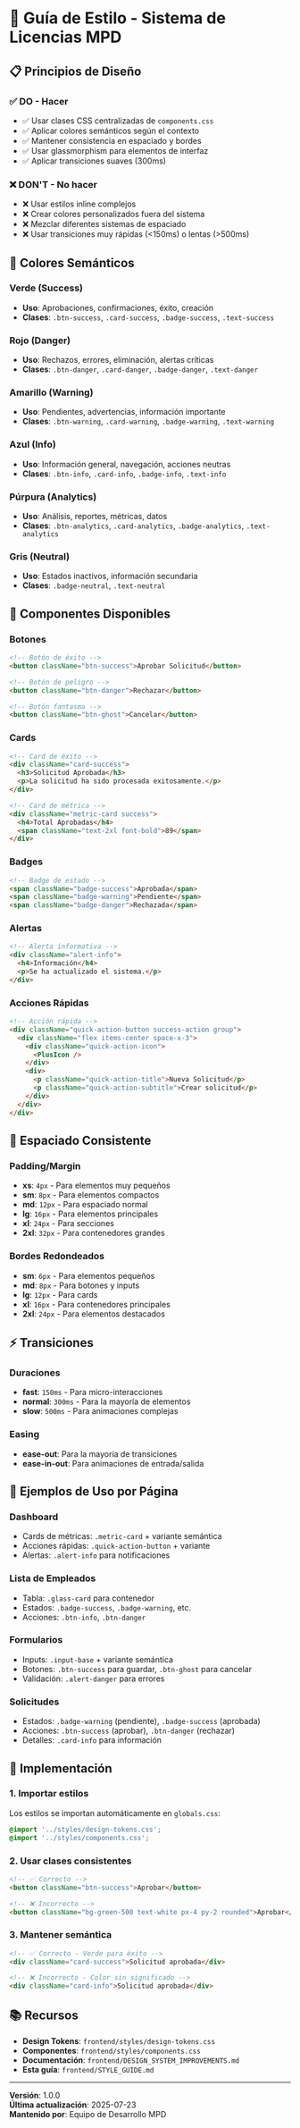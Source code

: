# 🎨 Guía de Estilo - Sistema de Licencias MPD

## 📋 **Principios de Diseño**

### ✅ **DO - Hacer**
- ✅ Usar clases CSS centralizadas de `components.css`
- ✅ Aplicar colores semánticos según el contexto
- ✅ Mantener consistencia en espaciado y bordes
- ✅ Usar glassmorphism para elementos de interfaz
- ✅ Aplicar transiciones suaves (300ms)

### ❌ **DON'T - No hacer**
- ❌ Usar estilos inline complejos
- ❌ Crear colores personalizados fuera del sistema
- ❌ Mezclar diferentes sistemas de espaciado
- ❌ Usar transiciones muy rápidas (<150ms) o lentas (>500ms)

## 🎯 **Colores Semánticos**

### **Verde (Success)**
- **Uso**: Aprobaciones, confirmaciones, éxito, creación
- **Clases**: `.btn-success`, `.card-success`, `.badge-success`, `.text-success`

### **Rojo (Danger)**
- **Uso**: Rechazos, errores, eliminación, alertas críticas
- **Clases**: `.btn-danger`, `.card-danger`, `.badge-danger`, `.text-danger`

### **Amarillo (Warning)**
- **Uso**: Pendientes, advertencias, información importante
- **Clases**: `.btn-warning`, `.card-warning`, `.badge-warning`, `.text-warning`

### **Azul (Info)**
- **Uso**: Información general, navegación, acciones neutras
- **Clases**: `.btn-info`, `.card-info`, `.badge-info`, `.text-info`

### **Púrpura (Analytics)**
- **Uso**: Análisis, reportes, métricas, datos
- **Clases**: `.btn-analytics`, `.card-analytics`, `.badge-analytics`, `.text-analytics`

### **Gris (Neutral)**
- **Uso**: Estados inactivos, información secundaria
- **Clases**: `.badge-neutral`, `.text-neutral`

## 🧩 **Componentes Disponibles**

### **Botones**
```html
<!-- Botón de éxito -->
<button className="btn-success">Aprobar Solicitud</button>

<!-- Botón de peligro -->
<button className="btn-danger">Rechazar</button>

<!-- Botón fantasma -->
<button className="btn-ghost">Cancelar</button>
```

### **Cards**
```html
<!-- Card de éxito -->
<div className="card-success">
  <h3>Solicitud Aprobada</h3>
  <p>La solicitud ha sido procesada exitosamente.</p>
</div>

<!-- Card de métrica -->
<div className="metric-card success">
  <h4>Total Aprobadas</h4>
  <span className="text-2xl font-bold">89</span>
</div>
```

### **Badges**
```html
<!-- Badge de estado -->
<span className="badge-success">Aprobada</span>
<span className="badge-warning">Pendiente</span>
<span className="badge-danger">Rechazada</span>
```

### **Alertas**
```html
<!-- Alerta informativa -->
<div className="alert-info">
  <h4>Información</h4>
  <p>Se ha actualizado el sistema.</p>
</div>
```

### **Acciones Rápidas**
```html
<!-- Acción rápida -->
<div className="quick-action-button success-action group">
  <div className="flex items-center space-x-3">
    <div className="quick-action-icon">
      <PlusIcon />
    </div>
    <div>
      <p className="quick-action-title">Nueva Solicitud</p>
      <p className="quick-action-subtitle">Crear solicitud</p>
    </div>
  </div>
</div>
```

## 📐 **Espaciado Consistente**

### **Padding/Margin**
- **xs**: `4px` - Para elementos muy pequeños
- **sm**: `8px` - Para elementos compactos
- **md**: `12px` - Para espaciado normal
- **lg**: `16px` - Para elementos principales
- **xl**: `24px` - Para secciones
- **2xl**: `32px` - Para contenedores grandes

### **Bordes Redondeados**
- **sm**: `6px` - Para elementos pequeños
- **md**: `8px` - Para botones y inputs
- **lg**: `12px` - Para cards
- **xl**: `16px` - Para contenedores principales
- **2xl**: `24px` - Para elementos destacados

## ⚡ **Transiciones**

### **Duraciones**
- **fast**: `150ms` - Para micro-interacciones
- **normal**: `300ms` - Para la mayoría de elementos
- **slow**: `500ms` - Para animaciones complejas

### **Easing**
- **ease-out**: Para la mayoría de transiciones
- **ease-in-out**: Para animaciones de entrada/salida

## 🎯 **Ejemplos de Uso por Página**

### **Dashboard**
- Cards de métricas: `.metric-card` + variante semántica
- Acciones rápidas: `.quick-action-button` + variante
- Alertas: `.alert-info` para notificaciones

### **Lista de Empleados**
- Tabla: `.glass-card` para contenedor
- Estados: `.badge-success`, `.badge-warning`, etc.
- Acciones: `.btn-info`, `.btn-danger`

### **Formularios**
- Inputs: `.input-base` + variante semántica
- Botones: `.btn-success` para guardar, `.btn-ghost` para cancelar
- Validación: `.alert-danger` para errores

### **Solicitudes**
- Estados: `.badge-warning` (pendiente), `.badge-success` (aprobada)
- Acciones: `.btn-success` (aprobar), `.btn-danger` (rechazar)
- Detalles: `.card-info` para información

## 🔧 **Implementación**

### **1. Importar estilos**
Los estilos se importan automáticamente en `globals.css`:
```css
@import '../styles/design-tokens.css';
@import '../styles/components.css';
```

### **2. Usar clases consistentes**
```html
<!-- ✅ Correcto -->
<button className="btn-success">Aprobar</button>

<!-- ❌ Incorrecto -->
<button className="bg-green-500 text-white px-4 py-2 rounded">Aprobar</button>
```

### **3. Mantener semántica**
```html
<!-- ✅ Correcto - Verde para éxito -->
<div className="card-success">Solicitud aprobada</div>

<!-- ❌ Incorrecto - Color sin significado -->
<div className="card-info">Solicitud aprobada</div>
```

## 📚 **Recursos**

- **Design Tokens**: `frontend/styles/design-tokens.css`
- **Componentes**: `frontend/styles/components.css`
- **Documentación**: `frontend/DESIGN_SYSTEM_IMPROVEMENTS.md`
- **Esta guía**: `frontend/STYLE_GUIDE.md`

---

**Versión**: 1.0.0  
**Última actualización**: 2025-07-23  
**Mantenido por**: Equipo de Desarrollo MPD
